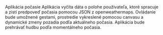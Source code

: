 Aplikácia počasie Aplikácia vyčíta dáta o polohe použivateľa, ktoré spracuje a zistí predpoveď počasia pomocou JSON z openweathermaps. Ovládanie bude umožnené gestami, prostredie vykreslené pomocou canvasu a dynamické zmeny pozadia podľa aktuálneho počasia. Aplikácia bude prehrávať hudbu podľa momentálneho počasia.
